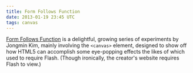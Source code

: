 ```yaml
---
title: Form Follows Function
date: 2013-01-19 23:45 UTC
tags: canvas
---
```


[Form Follows Function][1] is a delightful, growing series of experiments by Jongmin Kim, mainly involving the `<canvas>` element, designed to show off how HTML5 can accomplish some eye-popping effects the likes of which used to require Flash. (Though ironically, the creator's website requires Flash to view.)

[1]: http://fff.cmiscm.com/
